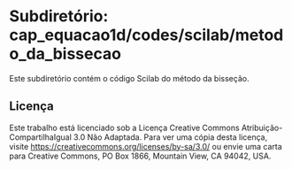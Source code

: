 # Subdiretório: cap_equacao1d/codes/scilab/metodo_da_bissecao

Este subdiretório contém o código Scilab do método da bisseção.

## Licença
Este trabalho está licenciado sob a Licença Creative Commons Atribuição-CompartilhaIgual 3.0 Não Adaptada. Para ver uma cópia desta licença, visite https://creativecommons.org/licenses/by-sa/3.0/ ou envie uma carta para Creative Commons, PO Box 1866, Mountain View, CA 94042, USA.

